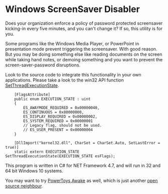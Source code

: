 # Windows ScreenSaver Disabler

Does your organization enforce a policy of password protected screensaver kicking-in
every five minutes, and you can't change it? If so, this utility is for you.

Some programs like the Windows Media Player, or PowerPoint in presentation mode 
prevent triggering the screensaver. With good reason. But you may be doing 
something else like reading documents on the screen while taking hand notes, or 
demoing something and you want to prevent the screen-saver-password disruptions.

Look to the source code to integrate this functionality in your own applications.
Please take a look to the win32 API function [SetThreadExecutionState](https://docs.microsoft.com/en-us/windows/win32/api/winbase/nf-winbase-setthreadexecutionstate).


        [FlagsAttribute]
        public enum EXECUTION_STATE : uint
        {
            ES_AWAYMODE_REQUIRED = 0x00000040,
            ES_CONTINUOUS = 0x80000000,
            ES_DISPLAY_REQUIRED = 0x00000002,
            ES_SYSTEM_REQUIRED = 0x00000001
            // Legacy flag, should not be used.
            // ES_USER_PRESENT = 0x00000004
        }

        [DllImport("kernel32.dll", CharSet = CharSet.Auto, SetLastError = true)]
        static extern EXECUTION_STATE SetThreadExecutionState(EXECUTION_STATE esFlags);
		

This program is written in C# for NET Framework 4.7, and will run in 32 and 64 bit Windows 10 systems.

You may want to try [PowerToys Awake](https://den.dev/blog/powertoys-awake/) as well, which is just another [open source neighbour](https://github.com/microsoft/PowerToys).
